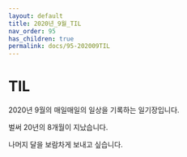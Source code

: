 ```yaml
---
layout: default
title: 2020년_9월_TIL
nav_order: 95
has_children: true
permalink: docs/95-202009TIL
---
```


# TIL

2020년 9월의 매일매일의 일상을 기록하는 일기장입니다.

벌써 20년의 8개월이 지났습니다.

나머지 달을 보람차게 보내고 싶습니다.